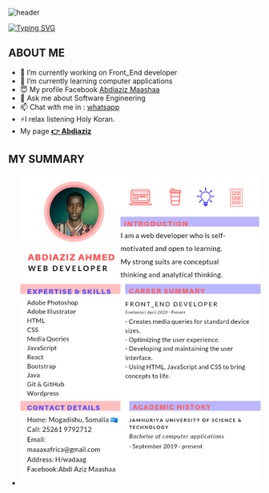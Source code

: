 ![header](https://capsule-render.vercel.app/api?type=waving&color=gradient&height=200&section=header&text=Here%20is+my%20%20Information%F0%9F%8C%A9&animation=twinkling&fontSize=45)

[![Typing SVG](https://readme-typing-svg.herokuapp.com?color=%&lines=Hello+I'm+Abdiaziz+Maashaa+👋)](https://git.io/typing-svg)

## ABOUT ME 

- 🔭 I’m currently working on Front_End developer
- 🌱 I’m currently learning computer applications 
- 😇 My profile Facebook <a href="https://www.facebook.com/abdiaziz.Africa">Abdiaziz Maashaa</a> 
- 💬 Ask me about Software Engineering
- 📫 Chat with me in : <a href="https://wa.me/+252619792712"> whatsapp </a>
- ⚡I relax listening Holy Koran.
- My page <a href="https://abdiaziz.netlify.app/"><strong>👉 Abdiaziz</strong></a>
## MY SUMMARY 
- <img src="https://github.com/abdiaziz2112/abdiaziz2112/blob/main/20220311_200747_0000.png">

